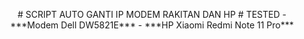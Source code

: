 <p align="center">
# SCRIPT AUTO GANTI IP MODEM RAKITAN DAN HP
# TESTED
- ***Modem Dell DW5821E***
- ***HP Xiaomi Redmi Note 11 Pro***
</p>
